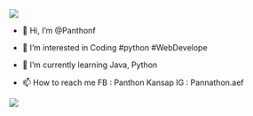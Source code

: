 <img src="https://capsule-render.vercel.app/api?type=wave&color=gradient&height=300&section=header&text=Panthon%20Kansap&fontSize=70" />

- 👋 Hi, I’m @Panthonf

- 👀 I’m interested in Coding #python #WebDevelope

- 🌱 I’m currently learning Java, Python

- 📫 How to reach me FB : Panthon Kansap IG : Pannathon.aef

<img src="https://capsule-render.vercel.app/api?type=wave&color=gradient&height=300&section=footer&text=Panthon%20Kansap&fontSize=70" />

<!---
Panthonf/Panthonf is a ✨ special ✨ repository because its `README.md` (this file) appears on your GitHub profile.
You can click the Preview link to take a look at your changes.
--->
